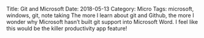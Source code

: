 Title: Git and Microsoft
Date: 2018-05-13
Category: Micro
Tags: microsoft, windows, git, note taking
The more I learn about git and Github, the more I wonder why Microsoft hasn’t built git support into Microsoft Word. I feel like this would be the killer productivity app feature!
